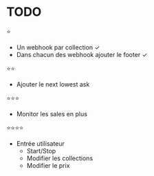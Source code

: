 # TODO

⭐

- Un webhook par collection ✓
- Dans chacun des webhook ajouter le footer ✓

⭐⭐

- Ajouter le next lowest ask

⭐⭐⭐

- Monitor les sales en plus

⭐⭐⭐⭐

- Entrée utilisateur
  - Start/Stop
  - Modifier les collections
  - Modifier le prix
